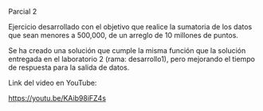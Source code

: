 Parcial 2

Ejercicio desarrollado con el objetivo que realice la sumatoria de los datos que sean menores a 500,000, de un arreglo de 10 millones de puntos.

Se ha creado una solución que cumple la misma función que la solución entregada en el laboratorio 2 (rama: desarrollo1), pero mejorando el tiempo de respuesta para la salida de datos.

Link del video en YouTube:

https://youtu.be/KAib98iFZ4s
